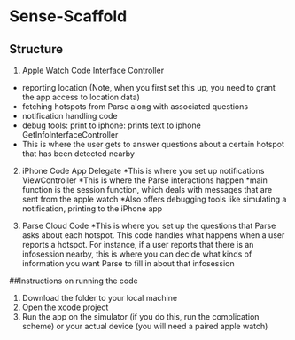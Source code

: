 # Sense-Scaffold

## Structure
1. Apple Watch Code
Interface Controller
  * reporting location (Note, when you first set this up, you need to grant the app access to location data)
  * fetching hotspots from Parse along with associated questions
  * notification handling code
  * debug tools: print to iphone: prints text to iphone
GetInfoInterfaceController
  * This is where the user gets to answer questions about a certain hotspot that has been detected nearby
  
2. iPhone Code
App Delegate
  *This is where you set up notifications
ViewController
  *This is where the Parse interactions happen
  *main function is the session function, which deals with messages that are sent from the apple watch
  *Also offers debugging tools like simulating a notification, printing to the iPhone app
  
3. Parse Cloud Code
  *This is where you set up the questions that Parse asks about each hotspot. This code handles what happens when a user reports a hotspot.
  For instance, if a user reports that there is an infosession nearby, this is where you can decide what kinds of information you want Parse
  to fill in about that infosession
  
##Instructions on running the code
1. Download the folder to your local machine
2. Open the xcode project
3. Run the app on the simulator (if you do this, run the complication scheme) or your actual device (you will need a paired apple watch)
